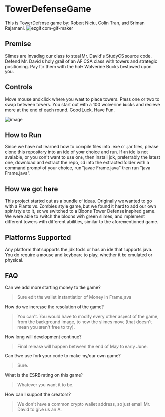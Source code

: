 # TowerDefenseGame

This is TowerDefense game by: Robert Niciu, Colin Tran, and Sriman Rajamani. 
![ezgif com-gif-maker](https://user-images.githubusercontent.com/90793421/170340990-40fa5dfd-940b-4249-8154-42edef83ce82.gif)

## Premise

Slimes are invading our class to steal Mr. David's StudyCS source code. Defend Mr. David's holy grail of an AP CSA class with towers and strategic positioning. Pay for them with the holy Wolverine Bucks bestowed upon you.

## Controls
Move mouse and click where you want to place towers. Press one or two to swap between towers. You start out with a 100 wolverine bucks and recieve more at the end of each round. Good Luck, Have Fun.

![image](https://user-images.githubusercontent.com/90793421/169584642-e869b59c-8e37-423c-9ea8-cc8c0cef7bc7.png)


## How to Run
Since we have not learned how to compile files into .exe or .jar files, please clone this repository into an ide of your choice and run. If an ide is not avaiable, or you don't want to use one, then install jdk, preferrably the latest one, download and extract the repo, cd into the extracted folder with a command prompt of your choice, run "javac Frame.java" then run "java Frame.java".

## How we got here
This project started out as a bundle of ideas. Originally we wanted to go with a Plants vs. Zombies style game, but we found it hard to add our own spin/style to it, so we switched to a Bloons Tower Defense inspired game. We were able to switch the bloons with green slimes, and implement different towers with different abilities, similar to the aforementioned game.

## Platforms Supported

Any platform that supports the jdk tools or has an ide that supports java. You do require a mouse and keyboard to play, whether it be emulated or physical.

## FAQ

Can we add more starting money to the game?
> Sure edit the wallet instantiation of Money in Frame.java

How do we increase the resolution of the game?
> You can't. You would have to modify every other aspect of the game, from the background image, to how the slimes move (that doesn't mean you aren't free to try).

How long will development continue?
> Final release will happen between the end of May to early June.

Can I/we use fork your code to make my/our own game?
> Sure.

What is the ESRB rating on this game?
> Whatever you want it to be.

How can I support the creators?
> We don't have a common crypto wallet address, so just email Mr. David to give us an A.

